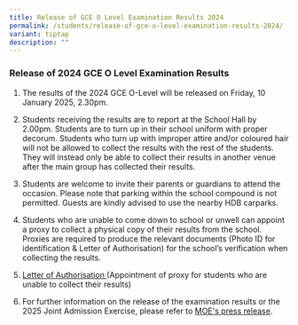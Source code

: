 ```yaml
---
title: Release of GCE O Level Examination Results 2024
permalink: /students/release-of-gce-o-level-examination-results-2024/
variant: tiptap
description: ""
---
```

<h3>Release of 2024 GCE O Level Examination Results</h3>
<ol data-tight="true" class="tight">
<li>
<p>The results of the 2024 GCE O-Level will be released on Friday, 10 January
2025, 2.30pm.</p>
</li>
<li>
<p>Students receiving the results are to report at the School Hall by 2.00pm.
Students are to turn up in their school uniform with proper decorum. Students
who turn up with improper attire and/or coloured hair will not be allowed
to collect the results with the rest of the students. They will instead
only be able to collect their results in another venue after the main group
has collected their results.</p>
</li>
<li>
<p>Students are welcome to invite their parents or guardians to attend the
occasion. Please note that parking within the school compound is not permitted.
Guests are kindly advised to use the nearby HDB carparks.</p>
</li>
<li>
<p>Students who are unable to come down to school or unwell can appoint a
proxy to collect a physical copy of their results from the school. Proxies
are required to produce the relevant documents (Photo ID for identification
&amp; Letter of Authorisation) for the school’s verification when collecting
the results.</p>
</li>
<li>
<p><a href="/files/Students/2025 O level result release/O_Level___Letter_of_Authorisation_2024_CCKSS.pdf" rel="noopener nofollow" target="_blank">Letter of Authorisation </a> (Appointment
of proxy for students who are unable to collect their results)</p>
</li>
<li>
<p>For further information on the release of the examination results or the
2025 Joint Admission Exercise, please refer to <a href="https://www.moe.gov.sg/news/press-releases/20250103-release-of-2024-singapore-cambridge-gce-o-level-examination-results-and-2025-joint-admissions-exercise" rel="noopener nofollow" target="_blank">MOE's press release</a>.</p>
</li>
</ol>
<p></p>